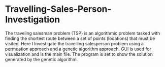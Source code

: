 # Travelling-Sales-Person-Investigation
The traveling salesman problem (TSP) is an algorithmic problem tasked with finding the shortest route between a set of points (locations) that must be visited. Here I 
Investigate the travelling salesperson problem using a permuation approach and a genetic algorithm approach. GUI is used for visualization and is the main file. The program is set to show the solution generated by the genetic algorithm.  
